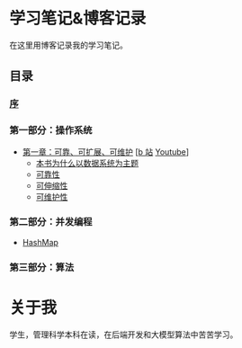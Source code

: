 # 学习笔记&博客记录

在这里用博客记录我的学习笔记。

## 目录

### [序](preface.md)

### 第一部分：操作系统

- [第一章：可靠、可扩展、可维护](ch01.md) [[b 站](https://www.bilibili.com/video/BV1bY411L7HA) [Youtube](https://www.youtube.com/watch?v=geVsm3YGF4A&list=PLSISRu2b2N54LGT3Pyef70ae8m0tAAo6g&index=1)]
  - [本书为什么以数据系统为主题](ch01.md#本书为什么以数据系统为主题)
  - [可靠性](ch01.md#可靠性)
  - [可伸缩性](ch01.md#可伸缩性)
  - [可维护性](ch01.md#可维护性)

### 第二部分：并发编程

- [HashMap](HashMap.md)

### 第三部分：算法



# 关于我

学生，管理科学本科在读，在后端开发和大模型算法中苦苦学习。
